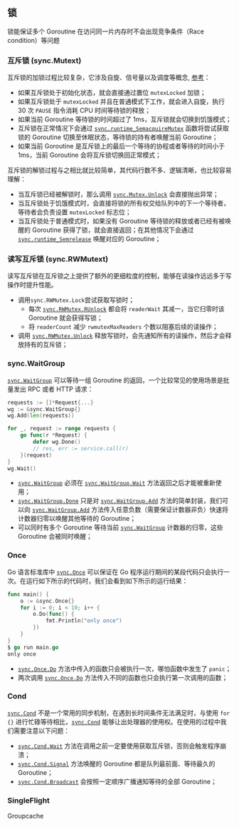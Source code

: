 ## 锁

锁能保证多个 Goroutine 在访问同一片内存时不会出现竞争条件（Race condition）等问题

### 互斥锁 (sync.Mutext)

互斥锁的加锁过程比较复杂，它涉及自旋、信号量以及调度等概念, [参考](https://draveness.me/golang/docs/part3-runtime/ch06-concurrency/golang-sync-primitives/)：

- 如果互斥锁处于初始化状态，就会直接通过置位 `mutexLocked` 加锁；
- 如果互斥锁处于 `mutexLocked` 并且在普通模式下工作，就会进入自旋，执行 30 次 `PAUSE` 指令消耗 CPU 时间等待锁的释放；
- 如果当前 Goroutine 等待锁的时间超过了 1ms，互斥锁就会切换到饥饿模式；
- 互斥锁在正常情况下会通过 [`sync.runtime_SemacquireMutex`](https://github.com/golang/go/blob/a4c579e8f7c8129b2c27779f206ebd2c9b393633/src/runtime/sema.go#L70-L72) 函数将尝试获取锁的 Goroutine 切换至休眠状态，等待锁的持有者唤醒当前 Goroutine；
- 如果当前 Goroutine 是互斥锁上的最后一个等待的协程或者等待的时间小于 1ms，当前 Goroutine 会将互斥锁切换回正常模式；

互斥锁的解锁过程与之相比就比较简单，其代码行数不多、逻辑清晰，也比较容易理解：

- 当互斥锁已经被解锁时，那么调用 [`sync.Mutex.Unlock`](https://github.com/golang/go/blob/71239b4f491698397149868c88d2c851de2cd49b/src/sync/mutex.go#L179-L192) 会直接抛出异常；
- 当互斥锁处于饥饿模式时，会直接将锁的所有权交给队列中的下一个等待者，等待者会负责设置 `mutexLocked` 标志位；
- 当互斥锁处于普通模式时，如果没有 Goroutine 等待锁的释放或者已经有被唤醒的 Goroutine 获得了锁，就会直接返回；在其他情况下会通过 [`sync.runtime_Semrelease`](https://github.com/golang/go/blob/a4c579e8f7c8129b2c27779f206ebd2c9b393633/src/runtime/sema.go#L65-L67) 唤醒对应的 Goroutine；

### 读写互斥锁 (sync.RWMutext)

读写互斥锁在互斥锁之上提供了额外的更细粒度的控制，能够在读操作远远多于写操作时提升性能。

- 调用`sync.RWMutex.Lock`尝试获取写锁时；
  - 每次 [`sync.RWMutex.RUnlock`](https://github.com/golang/go/blob/71239b4f491698397149868c88d2c851de2cd49b/src/sync/rwmutex.go#L62-L75) 都会将 `readerWait` 其减一，当它归零时该 Goroutine 就会获得写锁；
  - 将 `readerCount` 减少 `rwmutexMaxReaders` 个数以阻塞后续的读操作；
- 调用 [`sync.RWMutex.Unlock`](https://github.com/golang/go/blob/71239b4f491698397149868c88d2c851de2cd49b/src/sync/rwmutex.go#L118-L140) 释放写锁时，会先通知所有的读操作，然后才会释放持有的互斥锁；

### sync.WaitGroup

[`sync.WaitGroup`](https://github.com/golang/go/blob/71239b4f491698397149868c88d2c851de2cd49b/src/sync/waitgroup.go#L20-L29) 可以等待一组 Goroutine 的返回，一个比较常见的使用场景是批量发出 RPC 或者 HTTP 请求：

```go
requests := []*Request{...}
wg := &sync.WaitGroup{}
wg.Add(len(requests))

for _, request := range requests {
    go func(r *Request) {
        defer wg.Done()
        // res, err := service.call(r)
    }(request)
}
wg.Wait()
```

- [`sync.WaitGroup`](https://github.com/golang/go/blob/71239b4f491698397149868c88d2c851de2cd49b/src/sync/waitgroup.go#L20-L29) 必须在 [`sync.WaitGroup.Wait`](https://github.com/golang/go/blob/71239b4f491698397149868c88d2c851de2cd49b/src/sync/waitgroup.go#L103-L141) 方法返回之后才能被重新使用；
- [`sync.WaitGroup.Done`](https://github.com/golang/go/blob/71239b4f491698397149868c88d2c851de2cd49b/src/sync/waitgroup.go#L98-L100) 只是对 [`sync.WaitGroup.Add`](https://github.com/golang/go/blob/71239b4f491698397149868c88d2c851de2cd49b/src/sync/waitgroup.go#L53-L95) 方法的简单封装，我们可以向 [`sync.WaitGroup.Add`](https://github.com/golang/go/blob/71239b4f491698397149868c88d2c851de2cd49b/src/sync/waitgroup.go#L53-L95) 方法传入任意负数（需要保证计数器非负）快速将计数器归零以唤醒其他等待的 Goroutine；
- 可以同时有多个 Goroutine 等待当前 [`sync.WaitGroup`](https://github.com/golang/go/blob/71239b4f491698397149868c88d2c851de2cd49b/src/sync/waitgroup.go#L20-L29) 计数器的归零，这些 Goroutine 会被同时唤醒；

### Once

Go 语言标准库中 [`sync.Once`](https://github.com/golang/go/blob/bc593eac2dc63d979a575eccb16c7369a5ff81e0/src/sync/once.go#L12-L20) 可以保证在 Go 程序运行期间的某段代码只会执行一次。在运行如下所示的代码时，我们会看到如下所示的运行结果：

```go
func main() {
    o := &sync.Once{}
    for i := 0; i < 10; i++ {
        o.Do(func() {
            fmt.Println("only once")
        })
    }
}
$ go run main.go
only once
```

- [`sync.Once.Do`](https://github.com/golang/go/blob/bc593eac2dc63d979a575eccb16c7369a5ff81e0/src/sync/once.go#L40-L59) 方法中传入的函数只会被执行一次，哪怕函数中发生了 `panic`；
- 两次调用 [`sync.Once.Do`](https://github.com/golang/go/blob/bc593eac2dc63d979a575eccb16c7369a5ff81e0/src/sync/once.go#L40-L59) 方法传入不同的函数也只会执行第一次调用的函数；

### Cond

[`sync.Cond`](https://github.com/golang/go/blob/71bbffbc48d03b447c73da1f54ac57350fc9b36a/src/sync/cond.go#L21-L29) 不是一个常用的同步机制，在遇到长时间条件无法满足时，与使用 `for {}` 进行忙碌等待相比，[`sync.Cond`](https://github.com/golang/go/blob/71bbffbc48d03b447c73da1f54ac57350fc9b36a/src/sync/cond.go#L21-L29) 能够让出处理器的使用权。在使用的过程中我们需要注意以下问题：

- [`sync.Cond.Wait`](https://github.com/golang/go/blob/71bbffbc48d03b447c73da1f54ac57350fc9b36a/src/sync/cond.go#L52-L58) 方法在调用之前一定要使用获取互斥锁，否则会触发程序崩溃；
- [`sync.Cond.Signal`](https://github.com/golang/go/blob/71bbffbc48d03b447c73da1f54ac57350fc9b36a/src/sync/cond.go#L64-L67) 方法唤醒的 Goroutine 都是队列最前面、等待最久的 Goroutine；
- [`sync.Cond.Broadcast`](https://github.com/golang/go/blob/71bbffbc48d03b447c73da1f54ac57350fc9b36a/src/sync/cond.go#L73-L76) 会按照一定顺序广播通知等待的全部 Goroutine；

### SingleFlight

Groupcache


